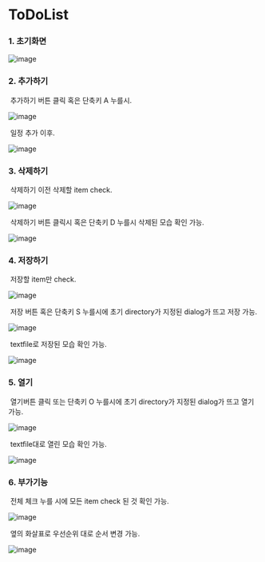 

# ToDoList

###     1. 초기화면

![image](Capture/1.PNG)



###     2. 추가하기

​    추가하기 버튼 클릭 혹은 단축키 A 누를시.

![image](Capture/2-1.PNG)



​    일정 추가 이후.

![image](Capture/2-1-A.PNG)



###     3. 삭제하기

​    삭제하기 이전 삭제할 item check.

![image](Capture/2-2.PNG)



​    삭제하기 버튼 클릭시 혹은 단축키 D 누를시 삭제된 모습 확인 가능.

![image](Capture/2-2-A.PNG)



###     4. 저장하기

​    저장할 item만 check.

![image](Capture/2-3.PNG)



​    저장 버튼 혹은 단축키 S 누를시에 초기 directory가 지정된 dialog가 뜨고 저장 가능.

![image](Capture/2-3-A.PNG)



​    textfile로 저장된 모습 확인 가능.

![image](Capture/2-3-B.PNG)



###     5. 열기

​    열기버튼 클릭 또는 단축키 O 누를시에 초기 directory가 지정된 dialog가 뜨고 열기 가능.

![image](Capture/2-4.PNG)



​    textfile대로 열린 모습 확인 가능.

![image](Capture/2-4-A.PNG)



###     6. 부가기능

​         전체 체크 누를 시에 모든 item check 된 것 확인 가능.

![image](Capture/2-5.PNG)



​         옆의 화살표로 우선순위 대로 순서 변경 가능.

![image](Capture/2-6.PNG)











